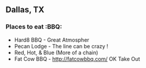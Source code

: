
## Dallas, TX

### Places to eat :BBQ:
- Hard8 BBQ - Great Atmospher
- Pecan Lodge - The line can be crazy !
- Red, Hot, & Blue (More of a chain)
- Fat Cow BBQ - http://fatcowbbq.com/    OK Take Out
